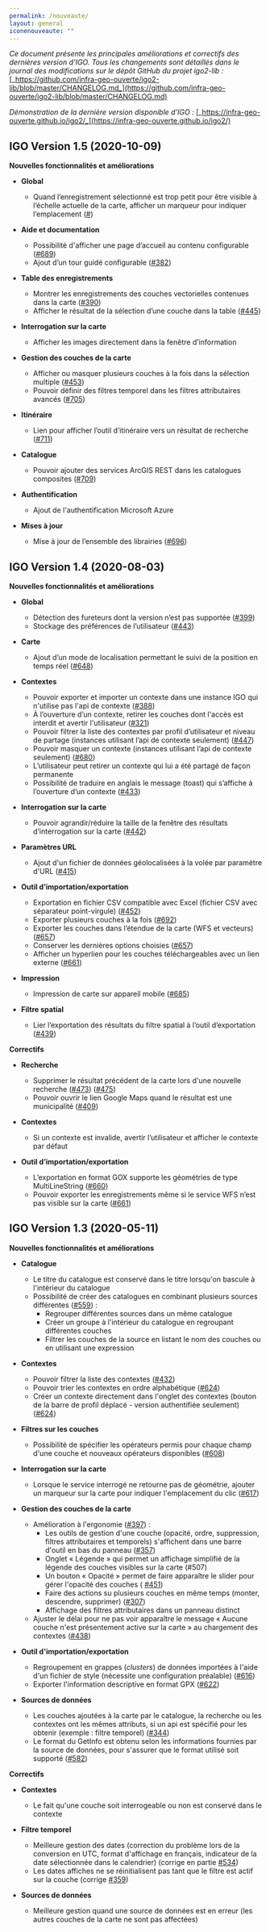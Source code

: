 ```yaml
---
permalink: /nouveaute/
layout: general
iconenouveaute: ""
---
```


_Ce document présente les principales améliorations et correctifs des dernières version d'IGO. Tous les changements sont détaillés dans le journal des modifications sur le dépôt GitHub du projet igo2-lib :_ [_https://github.com/infra-geo-ouverte/igo2-lib/blob/master/CHANGELOG.md_](https://github.com/infra-geo-ouverte/igo2-lib/blob/master/CHANGELOG.md)

_Démonstration de la dernière version disponible d&#39;IGO :_ [_https://infra-geo-ouverte.github.io/igo2/_](https://infra-geo-ouverte.github.io/igo2/)

<a id="version_1_5"></a>
## IGO Version 1.5 (2020-10-09) [<span class="octicon octicon-link"></span>](#version_1_5)

**Nouvelles fonctionnalités et améliorations**

- **Global**
  -	Quand l’enregistrement sélectionné est trop petit pour être visible à l’échelle actuelle de la carte, afficher un marqueur pour indiquer l’emplacement ([#]())

- **Aide et documentation**
  - Possibilité d'afficher une page d’accueil au contenu configurable ([#689](https://github.com/infra-geo-ouverte/igo2-lib/pull/689))
  - Ajout d’un tour guidé configurable ([#382](https://github.com/infra-geo-ouverte/igo2/issues/382))

- **Table des enregistrements**
  - Montrer les enregistrements des couches vectorielles contenues dans la carte ([#390](https://github.com/infra-geo-ouverte/igo2/issues/390))
  - Afficher le résultat de la sélection d’une couche dans la table ([#445](https://github.com/infra-geo-ouverte/igo2/issues/445))

- **Interrogation sur la carte**
  - Afficher les images directement dans la fenêtre d’information

- **Gestion des couches de la carte**
  - Afficher ou masquer plusieurs couches à la fois dans la sélection multiple ([#453](https://github.com/infra-geo-ouverte/igo2/issues/453))
  - Pouvoir définir des filtres temporel dans les filtres attributaires avancés ([#705](https://github.com/infra-geo-ouverte/igo2-lib/pull/705))

- **Itinéraire**
  - Lien pour afficher l’outil d’itinéraire vers un résultat de recherche ([#711](https://github.com/infra-geo-ouverte/igo2-lib/pull/711))

- **Catalogue**
  - Pouvoir ajouter des services ArcGIS REST dans les catalogues composites ([#709](https://github.com/infra-geo-ouverte/igo2-lib/pull/709))

- **Authentification**
  - Ajout de l'authentification Microsoft Azure

- **Mises à jour**
  - Mise à jour de l’ensemble des librairies ([#696](https://github.com/infra-geo-ouverte/igo2-lib/issues/696))

<a id="version_1_4"></a>
## IGO Version 1.4 (2020-08-03) [<span class="octicon octicon-link"></span>](#version_1_4)

**Nouvelles fonctionnalités et améliorations**

- **Global**
  -	Détection des fureteurs dont la version n’est pas supportée ([#399](https://github.com/infra-geo-ouverte/igo2/issues/399))
  -	Stockage des préférences de l’utilisateur ([#443](https://github.com/infra-geo-ouverte/igo2/issues/443))

- **Carte**
  -	Ajout d’un mode de localisation permettant le suivi de la position en temps réel ([#648](https://github.com/infra-geo-ouverte/igo2-lib/pull/648))

- **Contextes**
  -	Pouvoir exporter et importer un contexte dans une instance IGO qui n'utilise pas l'api de contexte ([#388](https://github.com/infra-geo-ouverte/igo2/issues/388))
  -	À l’ouverture d’un contexte, retirer les couches dont l'accès est interdit et avertir l'utilisateur ([#321](https://github.com/infra-geo-ouverte/igo2/issues/321))
  -	Pouvoir filtrer la liste des contextes par profil d’utilisateur et niveau de partage (instances utilisant l’api de contexte seulement) ([#447](https://github.com/infra-geo-ouverte/igo2/issues/447))
  -	Pouvoir masquer un contexte (instances utilisant l’api de contexte seulement) ([#680](https://github.com/infra-geo-ouverte/igo2-lib/pull/680))
  -	L’utilisateur peut retirer un contexte qui lui a été partagé de façon permanente
  -	Possibilité de traduire en anglais le message (toast) qui s’affiche à l’ouverture d’un contexte ([#433](https://github.com/infra-geo-ouverte/igo2/issues/433))

- **Interrogation sur la carte**
  -	Pouvoir agrandir/réduire la taille de la fenêtre des résultats d’interrogation sur la carte ([#442](https://github.com/infra-geo-ouverte/igo2/issues/442))

- **Paramètres URL**
  -	Ajout d'un fichier de données géolocalisées à la volée par paramètre d'URL ([#415](https://github.com/infra-geo-ouverte/igo2/issues/415))

- **Outil d’importation/exportation**
  -	Exportation en fichier CSV compatible avec Excel (fichier CSV avec séparateur point-virgule) ([#452](https://github.com/infra-geo-ouverte/igo2/issues/452))
  -	Exporter plusieurs couches à la fois ([#692](https://github.com/infra-geo-ouverte/igo2-lib/pull/692))
  -	Exporter les couches dans l’étendue de la carte (WFS et vecteurs) ([#657](https://github.com/infra-geo-ouverte/igo2-lib/pull/657))
  -	Conserver les dernières options choisies ([#657](https://github.com/infra-geo-ouverte/igo2-lib/pull/657))
  -	Afficher un hyperlien pour les couches téléchargeables avec un lien externe ([#661](https://github.com/infra-geo-ouverte/igo2-lib/pull/661))

- **Impression**
  -	Impression de carte sur appareil mobile ([#685](https://github.com/infra-geo-ouverte/igo2-lib/pull/685))

- **Filtre spatial**
  -	Lier l’exportation des résultats du filtre spatial à l’outil d’exportation ([#439](https://github.com/infra-geo-ouverte/igo2/issues/439))

**Correctifs**

- **Recherche**
  -	Supprimer le résultat précédent de la carte lors d'une nouvelle recherche ([#473](https://github.com/infra-geo-ouverte/igo2/issues/473)) ([#475](https://github.com/infra-geo-ouverte/igo2/issues/475))
  -	Pouvoir ouvrir le lien Google Maps quand le résultat est une municipalité ([#409](https://github.com/infra-geo-ouverte/igo2/issues/409))

- **Contextes**
  -	Si un contexte est invalide, avertir l’utilisateur et afficher le contexte par défaut

- **Outil d’importation/exportation**
  -	L’exportation en format GOX supporte les géométries de type MultiLineString ([#660](https://github.com/infra-geo-ouverte/igo2-lib/pull/660))
  -	Pouvoir exporter les enregistrements même si le service WFS n’est pas visible sur la carte ([#661](https://github.com/infra-geo-ouverte/igo2-lib/pull/661))

<a id="version_1_3"></a>
## IGO Version 1.3 (2020-05-11) [<span class="octicon octicon-link"></span>](#version_1_3)

**Nouvelles fonctionnalités et améliorations**

- **Catalogue**
  - Le titre du catalogue est conservé dans le titre lorsqu&#39;on bascule à l&#39;intérieur du catalogue
  - Possibilité de créer des catalogues en combinant plusieurs sources différentes ([#559](https://github.com/infra-geo-ouverte/igo2-lib/pull/559)) :
    - Regrouper différentes sources dans un même catalogue
    - Créer un groupe à l&#39;intérieur du catalogue en regroupant différentes couches
    - Filtrer les couches de la source en listant le nom des couches ou en utilisant une expression

- **Contextes**
  - Pouvoir filtrer la liste des contextes ([#432](https://github.com/infra-geo-ouverte/igo2/issues/432))
  - Pouvoir trier les contextes en ordre alphabétique ([#624](https://github.com/infra-geo-ouverte/igo2-lib/pull/624))
  - Créer un contexte directement dans l&#39;onglet des contextes (bouton de la barre de profil déplacé - version authentifiée seulement) ([#624](https://github.com/infra-geo-ouverte/igo2-lib/pull/624))

- **Filtres sur les couches**
  - Possibilité de spécifier les opérateurs permis pour chaque champ d&#39;une couche et nouveaux opérateurs disponibles ([#608](https://github.com/infra-geo-ouverte/igo2-lib/pull/608))

- **Interrogation sur la carte**
  - Lorsque le service interrogé ne retourne pas de géométrie, ajouter un marqueur sur la carte pour indiquer l&#39;emplacement du clic ([#617](https://github.com/infra-geo-ouverte/igo2-lib/issues/617))

- **Gestion des couches de la carte**
  - Amélioration à l&#39;ergonomie ([#397](https://github.com/infra-geo-ouverte/igo2/issues/397)) :
    - Les outils de gestion d&#39;une couche (opacité, ordre, suppression, filtres attributaires et temporels) s&#39;affichent dans une barre d&#39;outil en bas du panneau ([#357](https://github.com/infra-geo-ouverte/igo2-lib/issues/357))
    - Onglet « Légende » qui permet un affichage simplifié de la légende des couches visibles sur la carte (#507)
    - Un bouton « Opacité » permet de faire apparaître le slider pour gérer l&#39;opacité des couches ( [#451](https://github.com/infra-geo-ouverte/igo2-lib/issues/451))
    - Faire des actions su plusieurs couches en même temps (monter, descendre, supprimer) ([#307](https://github.com/infra-geo-ouverte/igo2/issues/307))
    - Affichage des filtres attributaires dans un panneau distinct
  - Ajuster le délai pour ne pas voir apparaître le message « Aucune couche n&#39;est présentement active sur la carte » au chargement des contextes ([#438](https://github.com/infra-geo-ouverte/igo2/issues/438))

- **Outil d&#39;importation/exportation**
  - Regroupement en grappes (_clusters_) de données importées à l&#39;aide d&#39;un fichier de style (nécessite une configuration préalable) ([#616](https://github.com/infra-geo-ouverte/igo2-lib/pull/616))
  - Exporter l&#39;information descriptive en format GPX ([#622](https://github.com/infra-geo-ouverte/igo2-lib/issues/622))

- **Sources de données**
  - Les couches ajoutées à la carte par le catalogue, la recherche ou les contextes ont les mêmes attributs, si un api est spécifié pour les obtenir (exemple : filtre temporel) ([#344](https://github.com/infra-geo-ouverte/igo2/issues/344))
  - Le format du GetInfo est obtenu selon les informations fournies par la source de données, pour s&#39;assurer que le format utilisé soit supporté ([#582](https://github.com/infra-geo-ouverte/igo2-lib/pull/582))

**Correctifs**

- **Contextes**
  - Le fait qu&#39;une couche soit interrogeable ou non est conservé dans le contexte

- **Filtre temporel**
  - Meilleure gestion des dates (correction du problème lors de la conversion en UTC, format d&#39;affichage en français, indicateur de la date sélectionnée dans le calendrier) (corrige en partie [#534](https://github.com/infra-geo-ouverte/igo2-lib/issues/534))
  - Les dates affiches ne se réinitialisent pas tant que le filtre est actif sur la couche (corrige [#359](https://github.com/infra-geo-ouverte/igo2/issues/359))

- **Sources de données**
  - Meilleure gestion quand une source de données est en erreur (les autres couches de la carte ne sont pas affectées)